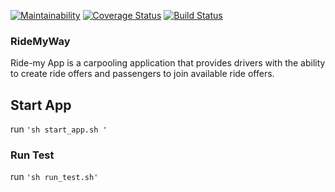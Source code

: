 [![Maintainability](https://api.codeclimate.com/v1/badges/3ba64d233c6778af040d/maintainability)](https://codeclimate.com/github/QUDUSKUNLE/RideMyWay/maintainability)
[![Coverage Status](https://coveralls.io/repos/github/QUDUSKUNLE/RideMyWay/badge.svg?branch=develop)](https://coveralls.io/github/QUDUSKUNLE/RideMyWay?branch=develop)
[![Build Status](https://travis-ci.com/QUDUSKUNLE/RideMyWay.svg?branch=develop)](https://travis-ci.com/QUDUSKUNLE/RideMyWay)


### RideMyWay
Ride-my App is a carpooling application that provides drivers with the ability to create ride offers and passengers to join available ride offers.

## Start App
run  ```'sh start_app.sh '```

### Run Test
run  ```'sh run_test.sh'```
